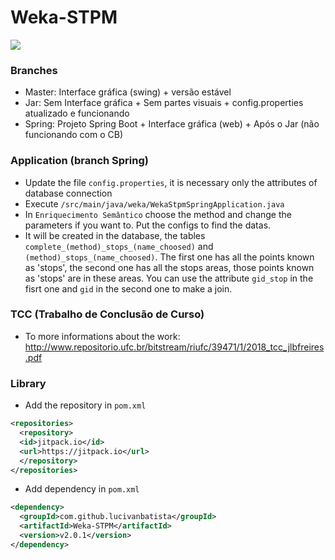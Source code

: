 # Weka-STPM
[![](https://jitpack.io/v/lucivanbatista/Weka-STPM.svg)](https://jitpack.io/#lucivanbatista/Weka-STPM)

### Branches
- Master: Interface gráfica (swing) + versão estável
- Jar: Sem Interface gráfica + Sem partes visuais + config.properties atualizado e funcionando
- Spring: Projeto Spring Boot + Interface gráfica (web) + Após o Jar (não funcionando com o CB)

### Application (branch Spring)
- Update the file ```config.properties```, it is necessary only the attributes of database connection
- Execute ```/src/main/java/weka/WekaStpmSpringApplication.java```
- In ```Enriquecimento Semântico``` choose the method and change the parameters if you want to. Put the configs to find the datas.
- It will be created in the database, the tables ```complete_(method)_stops_(name_choosed)``` and ```(method)_stops_(name_choosed)```. The first one has all the points known as 'stops', the second one has all the stops areas, those points known as 'stops' are in these areas. You can use the attribute ```gid_stop``` in the fisrt one and ```gid``` in the second one to make a join.

### TCC (Trabalho de Conclusão de Curso)
- To more informations about the work: http://www.repositorio.ufc.br/bitstream/riufc/39471/1/2018_tcc_jlbfreires.pdf

### Library
- Add the repository in ```pom.xml```
```xml
<repositories>
  <repository>
  <id>jitpack.io</id>
  <url>https://jitpack.io</url>
  </repository>
</repositories>
```
- Add dependency in ```pom.xml```
```xml
<dependency>
  <groupId>com.github.lucivanbatista</groupId>
  <artifactId>Weka-STPM</artifactId>
  <version>v2.0.1</version>
</dependency>
```
